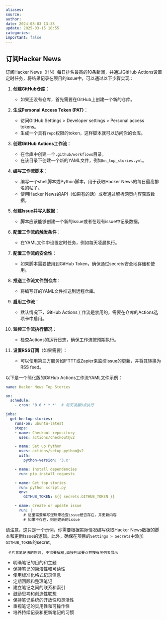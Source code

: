 ```yaml
---
aliases: 
source: 
author: 
date: 2024-08-03 13:38
update: 2025-03-15 10:55
categories: 
important: false
---
```


## 订阅Hacker News

订阅Hacker News（HN）每日排名最高的10条新闻，并通过GitHub Actions设置定时任务，将结果记录在项目的issue中，可以通过以下步骤实现：

1. **创建GitHub仓库**：
   - 如果还没有仓库，首先需要在GitHub上创建一个新的仓库。

2. **生成Personal Access Token (PAT)**：
   - 访问GitHub Settings > Developer settings > Personal access tokens。
   - 生成一个具有`repo`权限的token，这样脚本就可以访问你的仓库。

3. **创建GitHub Actions工作流**：
   - 在仓库中创建一个`.github/workflows`目录。
   - 在该目录下创建一个新的YAML文件，例如`hn_top_stories.yml`。

4. **编写工作流脚本**：
   - 编写一个shell脚本或Python脚本，用于获取Hacker News的每日最高排名的帖子。
   - 使用Hacker News的API（如果有的话）或者通过解析网页内容获取数据。

5. **创建Issue并写入数据**：
   - 脚本应该能够创建一个新的issue或者在现有issue中记录数据。

6. **配置工作流的触发条件**：
   - 在YAML文件中设置定时任务，例如每天凌晨执行。

7. **配置工作流的安全性**：
   - 如果脚本需要使用到GitHub Token，确保通过secrets安全地存储和使用。

8. **推送工作流文件到仓库**：
   - 将编写好的YAML文件推送到远程仓库。

9. **启用工作流**：
   - 默认情况下，GitHub Actions工作流是禁用的，需要在仓库的Actions选项卡中启用。

10. **监控工作流执行情况**：
    - 检查Actions的运行日志，确保工作流按预期执行。

11. **设置RSS订阅**（如果需要）：
    - 可以使用第三方服务如IFTTT或Zapier来监控issue的更新，并将其转换为RSS feed。

以下是一个简化版的GitHub Actions工作流YAML文件示例：

```yaml
name: Hacker News Top Stories

on:
  schedule:
    - cron: '0 0 * * *'  # 每天凌晨0点执行

jobs:
  get-hn-top-stories:
    runs-on: ubuntu-latest
    steps:
    - name: Checkout repository
      uses: actions/checkout@v2

    - name: Set up Python
      uses: actions/setup-python@v2
      with:
        python-version: '3.x'

    - name: Install dependencies
      run: pip install requests

    - name: Get top stories
      run: python script.py
      env:
        GITHUB_TOKEN: ${{ secrets.GITHUB_TOKEN }}

    - name: Create or update issue
      run: |
        # 这里需要编写逻辑来检查issue是否存在，并更新内容
        # 如果不存在，则创建新的issue
```

请注意，这只是一个示例，你需要根据实际情况编写获取Hacker News数据的脚本和更新issue的逻辑。此外，确保在项目的`Settings > Secrets`中添加`GITHUB_TOKEN`的secret。

```tg
 卡片盒笔记法的原则, 不需要解释,直接列出要点并按有序列表展示
```

- 明确笔记的目的和主题
- 保持笔记的简洁性和可读性
- 使用标准化格式记录信息
- 定期回顾和整理笔记
- 建立笔记之间的联系和索引
- 鼓励思考和创造性联想
- 保持笔记系统的开放性和灵活性
- 重视笔记的实用性和可操作性
- 培养持续记录和更新笔记的习惯
